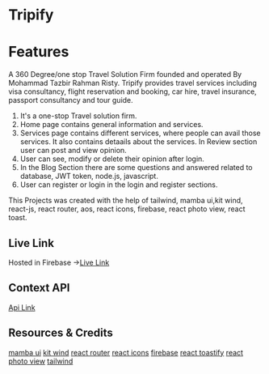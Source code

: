 # Tripify

# Features

A 360 Degree/one stop Travel Solution Firm founded and
operated By Mohammad Tazbir Rahman Risty. Tripify provides travel services including visa consultancy, flight reservation and booking, car hire, travel insurance, passport consultancy and tour guide.

1. It's a one-stop Travel solution firm.
2. Home page contains general information and services.
3. Services page contains different services, where people can avail those services. It also contains detaails about the services. In Review section user can post and view opinion.
4. User can see, modify or delete their opinion after login.
5. In the Blog Section there are some questions and answered related to database, JWT token, node.js, javascript.
6. User can register or login in the login and register sections.

This Projects was created with the help of tailwind, mamba ui,kit wind, react-js, react router, aos, react icons, firebase, react photo view, react toast.

## Live Link

Hosted in Firebase ->[Live Link](https://tripify-9f444.web.app)

## Context API

[Api Link](https://tripify-server.vercel.app/)

## Resources & Credits

[mamba ui](https://www.mambaui.com/components/article)
[kit wind](https://kitwind.io/products/kometa/components)
[react router](https://reactrouter.com/en/main)
[react icons](https://react-icons.github.io/react-icons/)
[firebase](https://console.firebase.google.com/u/0/)
[react toastify](https://www.npmjs.com/package/react-toastify)
[react photo view](https://www.npmjs.com/package/react-photo-view)
[tailwind](https://tailwindcss.com/docs/guides/create-react-app)
